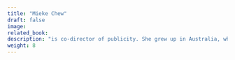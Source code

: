 ```yaml
---
title: "Mieke Chew"
draft: false
image:
related_book:
description: "is co-director of publicity. She grew up in Australia, where she founded _Higher Arc_ magazine in 2011."
weight: 8
---
```

